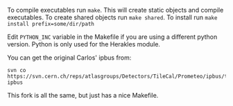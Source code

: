 To compile executables run `make`. This will create static objects and compile executables.
To create shared objects run `make shared`.
To install run `make install prefix=some/dir/path`

Edit `PYTHON_INC` variable in the Makefile if you are using a different python version.
Python is only used for the Herakles module.

You can get the original Carlos' ipbus from:

    svn co https://svn.cern.ch/reps/atlasgroups/Detectors/TileCal/Prometeo/ipbus/trunk ipbus

This fork is all the same, but just has a nice Makefile.
